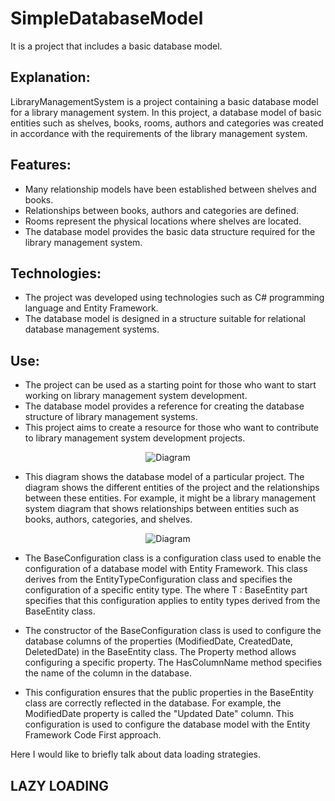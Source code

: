 # SimpleDatabaseModel
 It is a project that includes a basic database model.

<h2> Explanation: </h2>

LibraryManagementSystem is a project containing a basic database model for a library management system. In this project, a database model of basic entities such as shelves, books, rooms, authors and categories was created in accordance with the requirements of the library management system.

<h2> Features: </h2>

* Many relationship models have been established between shelves and books.
* Relationships between books, authors and categories are defined.
* Rooms represent the physical locations where shelves are located.
* The database model provides the basic data structure required for the library management system.

<h2> Technologies: </h2>

* The project was developed using technologies such as C# programming language and Entity Framework.
* The database model is designed in a structure suitable for relational database management systems.

<h2> Use: </h2>

* The project can be used as a starting point for those who want to start working on library management system development.
* The database model provides a reference for creating the database structure of library management systems.
* This project aims to create a resource for those who want to contribute to library management system development projects.

<p align="center">
  <img src="https://github.com/sercan96/SimpleDatabaseModel/assets/38535473/849f7ef7-7774-4467-b562-90fc535cdfbe" alt="Diagram">
</p>

* This diagram shows the database model of a particular project. The diagram shows the different entities of the project and the relationships between these entities. For example, it might be a library management system diagram that shows relationships between entities such as books, authors, categories, and shelves.


<p align="center">
  <img src="https://github.com/sercan96/SimpleDatabaseModel/assets/38535473/ae86509e-80a5-449c-972d-e6b325d11b28" alt="Diagram">
</p>


* The BaseConfiguration class is a configuration class used to enable the configuration of a database model with Entity Framework. This class derives from the EntityTypeConfiguration<T> class and specifies the configuration of a specific entity type. The where T : BaseEntity part specifies that this configuration applies to entity types derived from the BaseEntity class.

* The constructor of the BaseConfiguration class is used to configure the database columns of the properties (ModifiedDate, CreatedDate, DeletedDate) in the BaseEntity class. The Property method allows configuring a specific property. The HasColumnName method specifies the name of the column in the database.

* This configuration ensures that the public properties in the BaseEntity class are correctly reflected in the database. For example, the ModifiedDate property is called the "Updated Date" column. This configuration is used to configure the database model with the Entity Framework Code First approach.

 Here I would like to briefly talk about data loading strategies.

 <h2> LAZY LOADING </h2>
 
